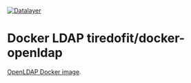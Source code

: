[![Datalayer](https://raw.githubusercontent.com/datalayer/datalayer/main/res/logo/datalayer-25.svg?sanitize=true)](https://datalayer.io)

# Docker LDAP tiredofit/docker-openldap

[OpenLDAP Docker image](https://github.com/tiredofit/docker-openldap).

